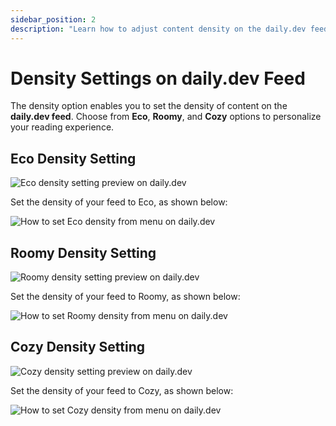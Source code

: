 ```yaml
---
sidebar_position: 2
description: "Learn how to adjust content density on the daily.dev feed with Eco, Roomy, and Cozy settings for a personalized reading experience."
---
```


# Density Settings on daily.dev Feed

The density option enables you to set the density of content on the **daily.dev feed**. Choose from **Eco**, **Roomy**, and **Cozy** options to personalize your reading experience.

## Eco Density Setting

![Eco density setting preview on daily.dev](https://daily-now-res.cloudinary.com/image/upload/v1724400282/docs-v2/3bb874f9-c920-4717-b606-07c697f431a0.png)

Set the density of your feed to Eco, as shown below:

![How to set Eco density from menu on daily.dev](https://daily-now-res.cloudinary.com/image/upload/v1724400351/docs-v2/245139c1-9435-4433-aae6-779461ea8c50.png)

## Roomy Density Setting

![Roomy density setting preview on daily.dev](https://daily-now-res.cloudinary.com/image/upload/v1724400462/docs-v2/bea54acf-ecf4-4c9a-93d0-1962c8694706.png)

Set the density of your feed to Roomy, as shown below:

![How to set Roomy density from menu on daily.dev](https://daily-now-res.cloudinary.com/image/upload/v1724400407/docs-v2/928ceb27-1a44-43a2-9c56-245d43e29ac1.png)

## Cozy Density Setting

![Cozy density setting preview on daily.dev](https://daily-now-res.cloudinary.com/image/upload/v1724400566/docs-v2/3eb0e893-cb8a-48c5-9543-c29179a8fcd3.png)

Set the density of your feed to Cozy, as shown below:

![How to set Cozy density from menu on daily.dev](https://daily-now-res.cloudinary.com/image/upload/v1724400531/docs-v2/c90ae104-6c65-4e70-aac3-caaf06bba48d.png)
